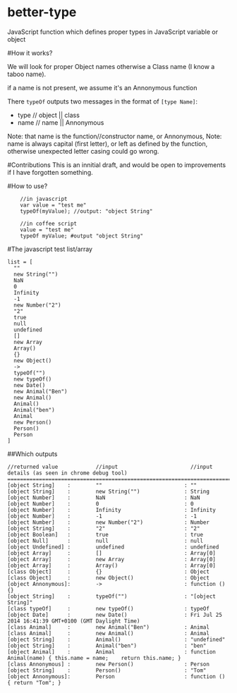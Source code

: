 better-type
===========

JavaScript function which defines proper types in JavaScript variable or object

#How it works?

We will look for proper Object names otherwise a Class name (I know a taboo name).

if a name is not present, we assume it's an Annonymous function

There `typeOf` outputs two messages in the format of `[type Name]`:
- type // object || class
- name // name || Annonymous    
 
Note: that name is the function//constructor name, or Annonymous, 
Note: name is always capital (first letter), or left as defined by the function, otherwise unexpected letter casing could go wrong.

#Contributions
This is an innitial draft, and would be open to improvements if I have forgotten something.



#How to use?

```
    //in javascript
    var value = "test me"
    typeOf(myValue); //output: "object String"
    
    //in coffee script
    value = "test me"
    typeOf myValue; #output "object String"
```

#The javascript test list/array

```
list = [
  ""
  new String("")
  NaN
  0
  Infinity
  -1
  new Number("2")
  "2"
  true
  null
  undefined
  []
  new Array
  Array()
  {}
  new Object()
  ->
  typeOf("")
  new typeOf()
  new Date()
  new Animal("Ben")
  new Animal()
  Animal()
  Animal("ben")
  Animal
  new Person()
  Person()
  Person
]
```
##Which outputs
```
//returned value            //input                       //input details (as seen in chrome debug tool)
==============================================================================================================
[object String]    :        ""                          : ""
[object String]    :        new String("")              : String
[object Number]    :        NaN                         : NaN
[object Number]    :        0                           : 0
[object Number]    :        Infinity                    : Infinity
[object Number]    :        -1                          : -1
[object Number]    :        new Number("2")             : Number
[object String]    :        "2"                         : "2"
[object Boolean]   :        true                        : true
[object Null]      :        null                        : null
[object Undefined] :        undefined                   : undefined
[object Array]     :        []                          : Array[0]
[object Array]     :        new Array                   : Array[0]
[object Array]     :        Array()                     : Array[0]
[class Object]     :        {}                          : Object
[class Object]     :        new Object()                : Object
[object Annonymous]:        ->                          : function () {}
[object String]    :        typeOf("")                  : "[object String]"
[class typeOf]     :        new typeOf()                : typeOf
[object Date]      :        new Date()                  : Fri Jul 25 2014 16:41:39 GMT+0100 (GMT Daylight Time)
[class Animal]     :        new Animal("Ben")           : Animal
[class Animal]     :        new Animal()                : Animal
[object String]    :        Animal()                    : "undefined"
[object String]    :        Animal("ben")               : "ben"
[object Animal]    :        Animal                      : function Animal(name) { this.name = name;    return this.name; }
[class Annonymous] :        new Person()                : Person
[object String]    :        Person()                    : "Tom"
[object Annonymous]:        Person                      : function () { return "Tom"; } 
```

